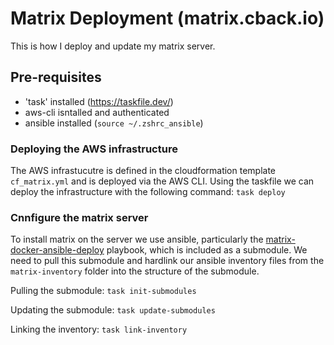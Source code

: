 # Matrix Deployment (matrix.cback.io)

This is how I deploy and update my matrix server.

## Pre-requisites
- 'task' installed (https://taskfile.dev/)
- aws-cli isntalled and authenticated
- ansible installed (`source ~/.zshrc_ansible`)

### Deploying the AWS infrastructure
The AWS infrastucutre is defined in the cloudformation template `cf_matrix.yml` and is deployed via the AWS CLI. Using the taskfile we can deploy the infrastructure with the following command:
`task deploy`

### Cnnfigure the matrix server
To install matrix on the server we use ansible, particularly the [matrix-docker-ansible-deploy](https://github.com/spantaleev/matrix-docker-ansible-deploy) playbook, which is included as a submodule. We need to pull this submodule and hardlink our ansible inventory files from the `matrix-inventory` folder into the structure of the submodule.

Pulling the submodule: `task init-submodules`

Updating the submodule: `task update-submodules`

Linking the inventory: `task link-inventory`
